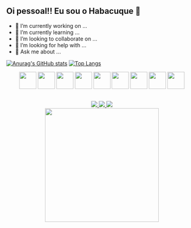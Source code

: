 ## Oi pessoal!! Eu sou o Habacuque 👋

- 🔭 I’m currently working on ...
- 🌱 I’m currently learning ...
- 👯 I’m looking to collaborate on ...
- 🤔 I’m looking for help with ...
- 💬 Ask me about ...

[![Anurag's GitHub stats](https://github-readme-stats.vercel.app/api?username=HabacuqueCL&show_icons=true&theme=tokyonight)](https://github.com/anuraghazra/github-readme-stats)
[![Top Langs](https://github-readme-stats.vercel.app/api/top-langs/?username=HabacuqueCL&layout=compact&theme=tokyonight)](https://github.com/anuraghazra/github-readme-stats)

<div align="center">
  <img src="https://cdn.jsdelivr.net/gh/devicons/devicon/icons/html5/html5-original.svg" style="width:45px" />
  <img src="https://cdn.jsdelivr.net/gh/devicons/devicon/icons/css3/css3-original.svg" style="width:45px" />
  <img src="https://cdn.jsdelivr.net/gh/devicons/devicon/icons/sass/sass-original.svg" style="width:45px" />
  <img src="https://cdn.jsdelivr.net/gh/devicons/devicon/icons/git/git-original.svg" style="width:45px" />
  <img src="https://cdn.jsdelivr.net/gh/devicons/devicon/icons/github/github-original.svg" style="width:45px" />
  <img src="https://cdn.jsdelivr.net/gh/devicons/devicon/icons/javascript/javascript-original.svg" style="width:45px" />
  <img src="https://cdn.jsdelivr.net/gh/devicons/devicon/icons/nodejs/nodejs-original.svg" style="width:45px" />
  <img src="https://cdn.jsdelivr.net/gh/devicons/devicon/icons/vuejs/vuejs-original.svg" style="width:45px" />
  <img src="https://cdn.jsdelivr.net/gh/devicons/devicon/icons/linux/linux-original.svg" style="width:45px" />
</div>

##

<div align="center">
  <a href="mailto:habacuque.cavalcante@gmail.com">
    <img src="https://img.shields.io/badge/Gmail-D14836?style=for-the-badge&logo=gmail&logoColor=white" />
  </a>
  <a href="https://www.linkedin.com/in/habacuque-cavalcante-a0930ba9/">
    <img src="https://img.shields.io/badge/LinkedIn-0077B5?style=for-the-badge&logo=linkedin&logoColor=white" />
  </a>
  <a href="https://discord.gg/6vGnUrGs">
    <img src="https://img.shields.io/badge/Discord-7289DA?style=for-the-badge&logo=discord&logoColor=white" />
  </a>
</div>
<div align="center">
  <img src="https://media.tenor.com/dVSSjCSzh54AAAAC/brad-pitt-coffee.gif" width="300px"/>
</div>
